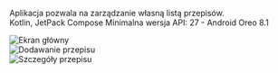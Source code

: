 Aplikacja pozwala na zarządzanie własną listą przepisów.  
Kotlin, JetPack Compose Minimalna wersja API: 27 - Android Oreo 8.1  

![Ekran główny](https://raw.github.com/adamludek/CooksApp/master/screens/Home.png)  
![Dodawanie przepisu](https://raw.github.com/adamludek/CooksApp/master/screens/NewRecipe.png)  
![Szczegóły przepisu](https://raw.github.com/adamludek/CooksApp/master/screens/Details.png)
